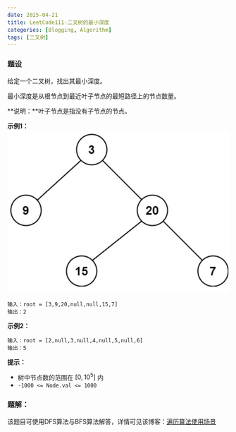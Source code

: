 ```yaml
---
date: 2025-04-21
title: LeetCode111-二叉树的最小深度
categories: [Blogging, Algorithm]
tags: [二叉树]
---
```


### 题设
给定一个二叉树，找出其最小深度。

最小深度是从根节点到最近叶子节点的最短路径上的节点数量。

**说明：**叶子节点是指没有子节点的节点。

**示例1：**
![](/postpictures/leetcode101-1.png)
```
输入：root = [3,9,20,null,null,15,7]
输出：2
```
**示例2：**
```
输入：root = [2,null,3,null,4,null,5,null,6]
输出：5
```

**提示：**
- 树中节点数的范围在 $[0, 10^5]$ 内
- `-1000 <= Node.val <= 1000`

### 题解：
该题目可使用DFS算法与BFS算法解答，详情可见该博客：<a href="{% post_url 2025-04-21-遍历算法适用场景 %}">遍历算法使用场景</a>